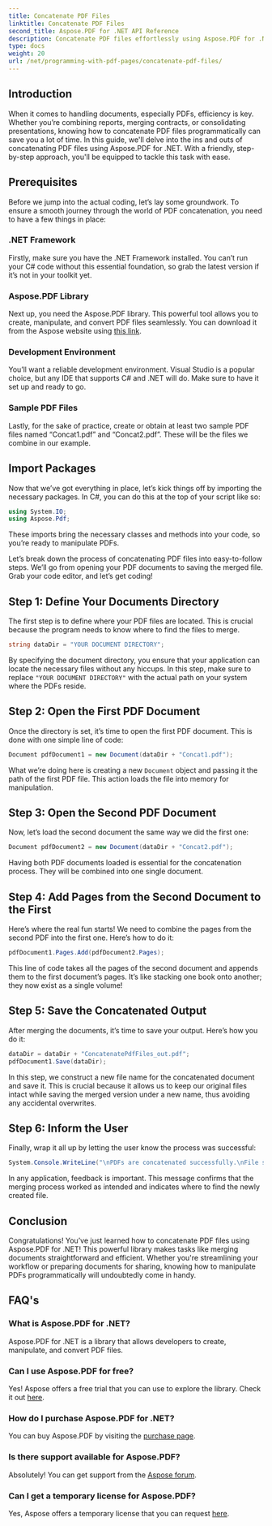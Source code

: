 ```yaml
---
title: Concatenate PDF Files
linktitle: Concatenate PDF Files
second_title: Aspose.PDF for .NET API Reference
description: Concatenate PDF files effortlessly using Aspose.PDF for .NET with this comprehensive step-by-step guide.
type: docs
weight: 20
url: /net/programming-with-pdf-pages/concatenate-pdf-files/
---
```

## Introduction

When it comes to handling documents, especially PDFs, efficiency is key. Whether you’re combining reports, merging contracts, or consolidating presentations, knowing how to concatenate PDF files programmatically can save you a lot of time. In this guide, we'll delve into the ins and outs of concatenating PDF files using Aspose.PDF for .NET. With a friendly, step-by-step approach, you'll be equipped to tackle this task with ease.

## Prerequisites

Before we jump into the actual coding, let’s lay some groundwork. To ensure a smooth journey through the world of PDF concatenation, you need to have a few things in place:

### .NET Framework

Firstly, make sure you have the .NET Framework installed. You can’t run your C# code without this essential foundation, so grab the latest version if it’s not in your toolkit yet.

### Aspose.PDF Library

Next up, you need the Aspose.PDF library. This powerful tool allows you to create, manipulate, and convert PDF files seamlessly. You can download it from the Aspose website using [this link](https://releases.aspose.com/pdf/net/).

### Development Environment

You’ll want a reliable development environment. Visual Studio is a popular choice, but any IDE that supports C# and .NET will do. Make sure to have it set up and ready to go.

### Sample PDF Files

Lastly, for the sake of practice, create or obtain at least two sample PDF files named “Concat1.pdf” and “Concat2.pdf”. These will be the files we combine in our example.

## Import Packages

Now that we’ve got everything in place, let’s kick things off by importing the necessary packages. In C#, you can do this at the top of your script like so:

```csharp
using System.IO;
using Aspose.Pdf;
```

These imports bring the necessary classes and methods into your code, so you’re ready to manipulate PDFs.

Let’s break down the process of concatenating PDF files into easy-to-follow steps. We’ll go from opening your PDF documents to saving the merged file. Grab your code editor, and let’s get coding!

## Step 1: Define Your Documents Directory

The first step is to define where your PDF files are located. This is crucial because the program needs to know where to find the files to merge.

```csharp
string dataDir = "YOUR DOCUMENT DIRECTORY";
```

By specifying the document directory, you ensure that your application can locate the necessary files without any hiccups. In this step, make sure to replace `"YOUR DOCUMENT DIRECTORY"` with the actual path on your system where the PDFs reside.

## Step 2: Open the First PDF Document

Once the directory is set, it’s time to open the first PDF document. This is done with one simple line of code:

```csharp
Document pdfDocument1 = new Document(dataDir + "Concat1.pdf");
```

What we’re doing here is creating a new `Document` object and passing it the path of the first PDF file. This action loads the file into memory for manipulation.

## Step 3: Open the Second PDF Document

Now, let’s load the second document the same way we did the first one:

```csharp
Document pdfDocument2 = new Document(dataDir + "Concat2.pdf");
```

Having both PDF documents loaded is essential for the concatenation process. They will be combined into one single document.

## Step 4: Add Pages from the Second Document to the First

Here’s where the real fun starts! We need to combine the pages from the second PDF into the first one. Here’s how to do it:

```csharp
pdfDocument1.Pages.Add(pdfDocument2.Pages);
```

This line of code takes all the pages of the second document and appends them to the first document’s pages. It’s like stacking one book onto another; they now exist as a single volume!

## Step 5: Save the Concatenated Output

After merging the documents, it’s time to save your output. Here’s how you do it:

```csharp
dataDir = dataDir + "ConcatenatePdfFiles_out.pdf";
pdfDocument1.Save(dataDir);
```

In this step, we construct a new file name for the concatenated document and save it. This is crucial because it allows us to keep our original files intact while saving the merged version under a new name, thus avoiding any accidental overwrites.

## Step 6: Inform the User

Finally, wrap it all up by letting the user know the process was successful:

```csharp
System.Console.WriteLine("\nPDFs are concatenated successfully.\nFile saved at " + dataDir);
```

In any application, feedback is important. This message confirms that the merging process worked as intended and indicates where to find the newly created file.

## Conclusion

Congratulations! You’ve just learned how to concatenate PDF files using Aspose.PDF for .NET! This powerful library makes tasks like merging documents straightforward and efficient. Whether you're streamlining your workflow or preparing documents for sharing, knowing how to manipulate PDFs programmatically will undoubtedly come in handy.


## FAQ's

### What is Aspose.PDF for .NET?  
Aspose.PDF for .NET is a library that allows developers to create, manipulate, and convert PDF files.

### Can I use Aspose.PDF for free?  
Yes! Aspose offers a free trial that you can use to explore the library. Check it out [here](https://releases.aspose.com/).

### How do I purchase Aspose.PDF for .NET?  
You can buy Aspose.PDF by visiting the [purchase page](https://purchase.aspose.com/buy).

### Is there support available for Aspose.PDF?  
Absolutely! You can get support from the [Aspose forum](https://forum.aspose.com/c/pdf/10).

### Can I get a temporary license for Aspose.PDF?  
Yes, Aspose offers a temporary license that you can request [here](https://purchase.aspose.com/temporary-license/).
